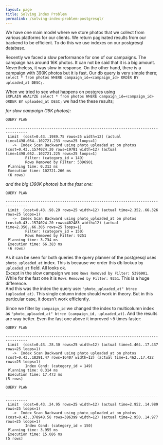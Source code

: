 ```yaml
---
layout: page
title: Solving Index Problem
permalink: /solving-index-problem-postgresql/
---
```


We have one main model where we store photos that we collect from various platforms for our clients.
We return paginated results from our backend to be efficient. To do this we use indexes on our postgresql database.

Recently we faced a slow performance for one of our campaigns. The campaign has around 16K photos. It can not be said that it is a big amount.  
Nevertheless, it was slow in response. On the other hand, there is a campaign with 390K photos but it is fast. Our db query is very simple there;   
`select * from photos WHERE campaign_id=<campaign_id> ORDER BY uploaded_at DESC;`.  

When we tried to see what happens on postgres using   
`EXPLAIN ANALYZE select * from photos WHERE campaign_id=<campaign_id> ORDER BY uploaded_at DESC;` we had the these results;

*for slow campaign (16K photos):*

```
QUERY PLAN

--------------------------------------------------------------------------------
 Limit  (cost=0.43..1989.75 rows=25 width=12) (actual time=1498.054..102721.233 rows=25 loops=1)
   ->  Index Scan Backward using photo_uploaded_at on photos (cost=0.43..1574024.20 rows=19781 width=12) (actual time=1498.052..102721.225 rows=25 loops=1)
         Filter: (category_id = 149)
         Rows Removed by Filter: 5396901
 Planning time: 0.313 ms
 Execution time: 102721.266 ms
 (6 rows)
```

*and the big (390K photos) but the fast one:*

```
QUERY PLAN

--------------------------------------------------------------------------------
 Limit  (cost=0.43..98.20 rows=25 width=12) (actual time=2.352..66.326 rows=25 loops=1)
   ->  Index Scan Backward using photo_uploaded_at on photos (cost=0.43..1574024.20 rows=402483 width=12) (actual time=2.350..66.305 rows=25 loops=1)
         Filter: (category_id = 150)
         Rows Removed by Filter: 9251
 Planning time: 3.734 ms
 Execution time: 66.383 ms
 (6 rows)
```

As it can be seen for both queries the query planner of the postgresql uses `photo_uploaded_at` index. This is because we order this db lookup by `uploaded_at` field. All looks ok.  
Except in the slow campaign we see `Rows Removed by Filter: 5396901`.  
While for the fast one it is `Rows Removed by Filter: 9251`. This is a huge difference.  
And this was the index the query use: `"photo_uploaded_at" btree (uploaded_at)`. This single column index should work in theory. But in this particular case, it doesn't work efficiently.


Since we filter by `campaign_id` we changed the index to multicolumn index as `"photo_uploaded_at" btree (campaign_id, uploaded_at)`. And the results are way better. Even the fast one above it improved \~5 times faster:

```
QUERY PLAN

--------------------------------------------------------------------------------
 Limit  (cost=0.43..28.30 rows=25 width=12) (actual time=1.464..17.437 rows=25 loops=1)
   ->  Index Scan Backward using photo_uploaded_at on photos (cost=0.43..18291.47 rows=16407 width=12) (actual time=1.462..17.422 rows=25 loops=1)
         Index Cond: (category_id = 149)
 Planning time: 0.314 ms
 Execution time: 17.473 ms
(5 rows)
```

```
QUERY PLAN

--------------------------------------------------------------------------------
 Limit  (cost=0.43..24.95 rows=25 width=12) (actual time=2.952..14.989 rows=25 loops=1)
   ->  Index Scan Backward using photo_uploaded_at on photos (cost=0.43..378948.58 rows=386399 width=12) (actual time=2.950..14.977 rows=25 loops=1)
         Index Cond: (category_id = 150)
 Planning time: 3.955 ms
 Execution time: 15.086 ms
(5 rows)
```
